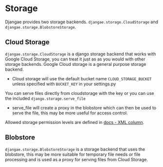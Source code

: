 # Storage

Djangae provides two storage backends. `djangae.storage.CloudStorage` and `djangae.storage.BlobstoreStorage`.

## Cloud Storage

`djangae.storage.CloudStorage` is a  django storage backend that works with Google Cloud Storage, you can treat it just as
as you would with other storage backends. Google Cloud storage is a general purpose storage backend.

* Cloud storage will use the default bucket name `CLOUD_STORAGE_BUCKET` unless specified with `BUCKET_KEY` in your settings.py

You can serve files directly from cloudstorage with the key or you can use the included `django.storage.serve_file`
* serve_file will create a proxy in the blobstore which can then be used to serve the file, this may be more useful for access control.

Allowed storage permission levels are defined in [docs -  XML column](https://cloud.google.com/storage/docs/access-control?hl=en#predefined-acl).

## Blobstore

`djangae.storage.BlobstoreStorage` is a storage backend that uses the blobstore, this may be more suitable for temporary file needs
or file processing and is used as a proxy for serving files from Cloud Storage.
